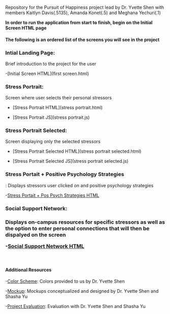 Repository for the Pursuit of Happiness project lead by Dr. Yvette Shen with members Kaitlyn Davis(.5135), 
Amanda Konet(.5) and Meghana Yechuri(.1)

**In order to run the application from start to finish, begin on the Initial Screen HTML page**

<h4>The following is an ordered list of the screens you will see in the project</h4>

<h3>Intial Landing Page:</h3> Brief introduction to the project for the user

  -[Initial Screen HTML](first screen.html)

<h3>Stress Portrait:</h3> Screen where user selects their personal stressors

  - [Stress Portrait HTML](stress portrait.html)
  
  - [Stress Portrait JS](stress portrait.js)
  
<h3>Stress Portrait Selected:</h3> Screen displaying only the selected stressors
 
  - [Stress Portrait Selected HTML](stress portrait selected.html)
  
  - [Stress Portrait Selected JS](stress portrait selected.js)

<h3> Stress Portait + Positive Psychology Strategies</h3>: Displays stressors user clicked on and positive psychology strategies

  -[Stress Portait + Pos Psych Strategies HTML](stressportrait_circles.html)

<h3> Social Support Network: <h3> Displays on-campus resources for specific stressors as well as the option to enter personal connections that will then be dispalyed on the screen
  
  -[Social Support Network HTML](socialsupport.html)

<br>
<h4> Additional Resources </h4>

  -[Color Scheme](colorScheme.docx): Colors provided to us by Dr. Yvette Shen

  -[Mockup](mockups_03242019.pdf): Mockups conceptualized and designed by Dr. Yvette Shen and Shasha Yu

  -[Project Evaluation](project_evaluation): Evaluation with Dr. Yvette Shen and Shasha Yu

